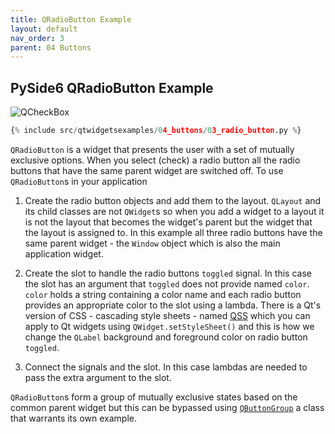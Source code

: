 ```yaml
---
title: QRadioButton Example
layout: default
nav_order: 3
parent: 04 Buttons
---
```


## PySide6 QRadioButton Example

![QCheckBox](/blog/images/qtwidgetsexamples/04_buttons/03_check_box.png)

```python
{% include src/qtwidgetsexamples/04_buttons/03_radio_button.py %}
```

`QRadioButton` is a widget that presents the user with a set of mutually exclusive options. When you select (check) a radio button all the radio buttons that have the same parent widget are switched off. To use `QRadioButton`s in your application

1. Create the radio button objects and add them to the layout. `QLayout` and its child classes are not `QWidget`s so when you add a widget to a layout it is not the layout that becomes the widget's parent but the widget that the layout is assigned to. In this example all three radio buttons have the same parent widget - the `Window` object which is also the main application widget.

2. Create the slot to handle the radio buttons `toggled` signal. In this case the slot has an argument that `toggled` does not provide named `color`. `color` holds a string containing a color name and each radio button provides an appropriate color to the slot using a lambda. There is a Qt's version of CSS - cascading style sheets - named [QSS](https://doc.qt.io/qt-6/stylesheet-syntax.html) which you can apply to Qt widgets using `QWidget.setStyleSheet()` and this is how we change the `QLabel` background and foreground color on radio button `toggled`.

3. Connect the signals and the slot. In this case lambdas are needed to pass the extra argument to the slot.

`QRadioButton`s form a group of mutually exclusive states based on the common parent widget but this can be bypassed using [`QButtonGroup`](https://doc.qt.io/qt-6/qbuttongroup.html) a class that warrants its own example.